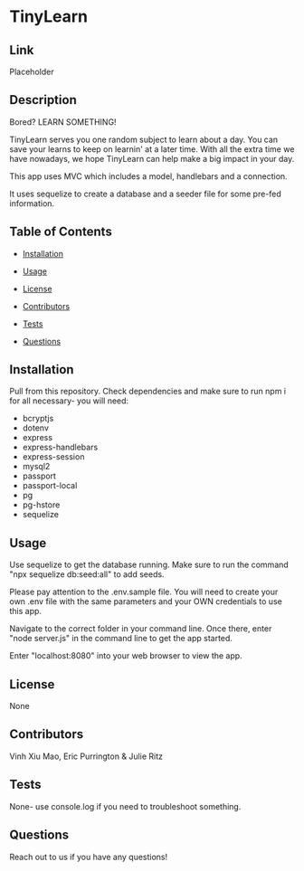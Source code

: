 # TinyLearn
## Link
Placeholder
## Description
Bored? LEARN SOMETHING!

TinyLearn serves you one random subject to learn about a day. You can save your learns to keep on learnin' at a later time. With all the extra time we have nowadays, we hope TinyLearn can help make a big impact in your day.

This app uses MVC which includes a model, handlebars and a connection.

It uses sequelize to create a database and a seeder file for some pre-fed information.
## Table of Contents
* [Installation](#installation)

* [Usage](#usage)

* [License](#license)

* [Contributors](#contributors)

* [Tests](#tests)

* [Questions](#questions)
## Installation
Pull from this repository. Check dependencies and make sure to run npm i for all necessary- you will need:
- bcryptjs
- dotenv
- express
- express-handlebars
- express-session
- mysql2
- passport
- passport-local
- pg
- pg-hstore
- sequelize
## Usage
Use sequelize to get the database running. Make sure to run the command "npx sequelize db:seed:all" to add seeds.

Please pay attention to the .env.sample file. You will need to create your own .env file with the same parameters and your OWN credentials to use this app.

Navigate to the correct folder in your command line. Once there, enter "node server.js" in the command line to get the app started.

Enter "localhost:8080" into your web browser to view the app.
## License
None
## Contributors
Vinh Xiu Mao, Eric Purrington & Julie Ritz
## Tests
None- use console.log if you need to troubleshoot something.
## Questions
Reach out to us if you have any questions!